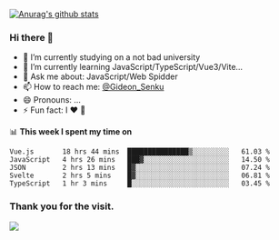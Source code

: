 [![Anurag's github stats](https://github-readme-stats.vercel.app/api?username=gideonsenku)](https://github.com/anuraghazra/github-readme-stats)
### Hi there 👋
- 🔭 I’m currently studying on a not bad university 
- 🌱 I’m currently learning JavaScript/TypeScript/Vue3/Vite...
- 💬 Ask me about: JavaScript/Web Spidder 
- 📫 How to reach me: [@Gideon_Senku](https://t.me/Gideon_Senku)
- 😄 Pronouns: ...
- ⚡ Fun fact: I ❤️ 🎵

📊 **This week I spent my time on**
<!--START_SECTION:waka-->
```text
Vue.js       18 hrs 44 mins  ███████████████▒░░░░░░░░░   61.03 % 
JavaScript   4 hrs 26 mins   ███▓░░░░░░░░░░░░░░░░░░░░░   14.50 % 
JSON         2 hrs 13 mins   █▓░░░░░░░░░░░░░░░░░░░░░░░   07.24 % 
Svelte       2 hrs 5 mins    █▓░░░░░░░░░░░░░░░░░░░░░░░   06.81 % 
TypeScript   1 hr 3 mins     █░░░░░░░░░░░░░░░░░░░░░░░░   03.45 % 
```
<!--END_SECTION:waka-->


### Thank you for the visit.
![](http://profile-counter.glitch.me/gideonsenku/count.svg)
<!--
**GideonSenku/GideonSenku** is a ✨ _special_ ✨ repository because its `README.md` (this file) appears on your GitHub profile.

Here are some ideas to get you started:

- 🔭 I’m currently working on ...
- 🌱 I’m currently learning ...
- 👯 I’m looking to collaborate on ...
- 🤔 I’m looking for help with ...
- 💬 Ask me about ...
- 📫 How to reach me: ...
- 😄 Pronouns: ...
- ⚡ Fun fact: ...
-->
